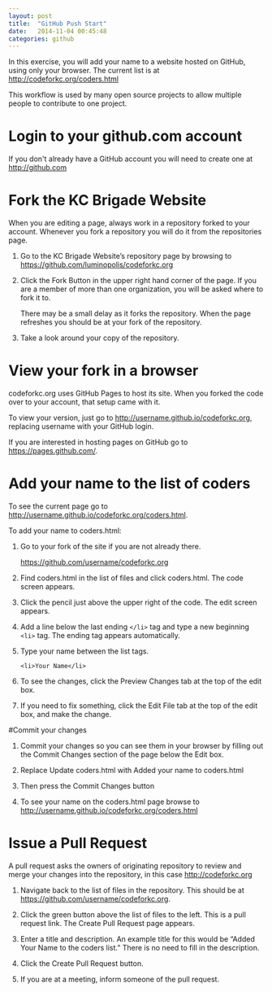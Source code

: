 ```yaml
---
layout: post
title:  "GitHub Push Start"
date:   2014-11-04 00:45:48
categories: github
---
```


In this exercise, you will add your name to a website hosted on GitHub, using only your browser.  The current list is at http://codeforkc.org/coders.html

This workflow is used by many open source projects to allow multiple people to contribute to one project.



# Login to your github.com account
If you don't already have a GitHub account you will need to create one at http://github.com




# Fork the KC Brigade Website

When you are editing a page, always work in a repository forked to your account. Whenever you fork a repository you will do it from the repositories page.

1. Go to the KC Brigade Website’s repository page by browsing to https://github.com/luminopolis/codeforkc.org

2. Click the Fork Button in the upper right hand corner of the page.  If you are a member of more than one organization, you will be asked where to fork it to.  

   There may be a small delay as it forks the repository.
   When the page refreshes you should be at your fork of the repository.
   
3. Take a look around your copy of the repository.

# View your fork in a browser

codeforkc.org uses GitHub Pages to host its site.  When you forked the code over to your account, that setup came with it.  

To view your version, just go to http://username.github.io/codeforkc.org, replacing username with your GitHub login.

If you are interested in hosting pages on GitHub go to https://pages.github.com/.

# Add your name to the list of coders

To see the current page go to http://username.github.io/codeforkc.org/coders.html.

To add your name to coders.html:  

1. Go to your fork of the site if you are not already there.

   https://github.com/username/codeforkc.org

2. Find coders.html in the list of files and click coders.html. The code screen appears.

3. Click the pencil just above the upper right of the code. The edit screen appears.

4. Add a line below the last ending `</li>` tag and type a new beginning `<li>` tag. The ending tag appears automatically.

5. Type your name between the list tags.  

   ```<li>Your Name</li>```

6. To see the changes, click the Preview Changes tab at the top of the edit box.

7. If you need to fix something, click the Edit File tab at the top of the edit box, and make the change.

#Commit your changes
1. Commit your changes so you can see them in your browser by filling out the Commit Changes section of the page below the Edit box.

2. Replace Update coders.html with Added your name to coders.html

3. Then press the Commit Changes button

4. To see your name on the coders.html page browse to http://username.github.io/codeforkc.org/coders.html

# Issue a Pull Request

A pull request asks the owners of originating repository to review and merge your changes into the repository, in this case http://codeforkc.org

1. Navigate back to the list of files in the repository. This should be at https://github.com/username/codeforkc.org. 

2. Click the green button above the list of files to the left.  This is a pull request link. The Create Pull Request page appears.

3. Enter a title and description.  An example title for this would be “Added Your Name to the coders list.” There is no need to fill in the description.

4.  Click the Create Pull Request button.
5.  If you are at a meeting, inform someone of the pull request.


